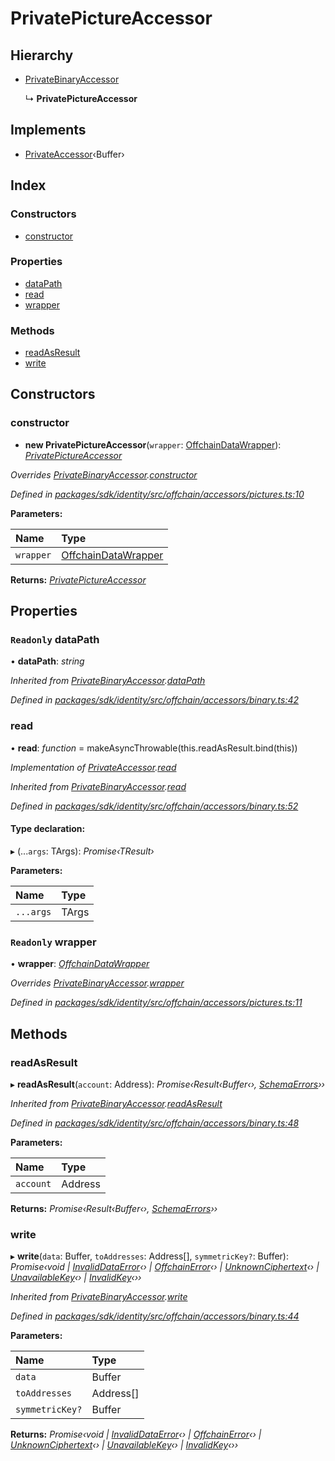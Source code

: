 # PrivatePictureAccessor

## Hierarchy

* [PrivateBinaryAccessor](_offchain_accessors_binary_.privatebinaryaccessor.md)

  ↳ **PrivatePictureAccessor**

## Implements

* [PrivateAccessor](../interfaces/_offchain_accessors_interfaces_.privateaccessor.md)‹Buffer›

## Index

### Constructors

* [constructor](_offchain_accessors_pictures_.privatepictureaccessor.md#constructor)

### Properties

* [dataPath](_offchain_accessors_pictures_.privatepictureaccessor.md#readonly-datapath)
* [read](_offchain_accessors_pictures_.privatepictureaccessor.md#read)
* [wrapper](_offchain_accessors_pictures_.privatepictureaccessor.md#readonly-wrapper)

### Methods

* [readAsResult](_offchain_accessors_pictures_.privatepictureaccessor.md#readasresult)
* [write](_offchain_accessors_pictures_.privatepictureaccessor.md#write)

## Constructors

### constructor

+ **new PrivatePictureAccessor**\(`wrapper`: [OffchainDataWrapper](_offchain_data_wrapper_.offchaindatawrapper.md)\): [_PrivatePictureAccessor_](_offchain_accessors_pictures_.privatepictureaccessor.md)

_Overrides_ [_PrivateBinaryAccessor_](_offchain_accessors_binary_.privatebinaryaccessor.md)_._[_constructor_](_offchain_accessors_binary_.privatebinaryaccessor.md#constructor)

_Defined in_ [_packages/sdk/identity/src/offchain/accessors/pictures.ts:10_](https://github.com/celo-org/celo-monorepo/blob/master/packages/sdk/identity/src/offchain/accessors/pictures.ts#L10)

**Parameters:**

| Name | Type |
| :--- | :--- |
| `wrapper` | [OffchainDataWrapper](_offchain_data_wrapper_.offchaindatawrapper.md) |

**Returns:** [_PrivatePictureAccessor_](_offchain_accessors_pictures_.privatepictureaccessor.md)

## Properties

### `Readonly` dataPath

• **dataPath**: _string_

_Inherited from_ [_PrivateBinaryAccessor_](_offchain_accessors_binary_.privatebinaryaccessor.md)_._[_dataPath_](_offchain_accessors_binary_.privatebinaryaccessor.md#readonly-datapath)

_Defined in_ [_packages/sdk/identity/src/offchain/accessors/binary.ts:42_](https://github.com/celo-org/celo-monorepo/blob/master/packages/sdk/identity/src/offchain/accessors/binary.ts#L42)

### read

• **read**: _function_ = makeAsyncThrowable\(this.readAsResult.bind\(this\)\)

_Implementation of_ [_PrivateAccessor_](../interfaces/_offchain_accessors_interfaces_.privateaccessor.md)_._[_read_](../interfaces/_offchain_accessors_interfaces_.privateaccessor.md#read)

_Inherited from_ [_PrivateBinaryAccessor_](_offchain_accessors_binary_.privatebinaryaccessor.md)_._[_read_](_offchain_accessors_binary_.privatebinaryaccessor.md#read)

_Defined in_ [_packages/sdk/identity/src/offchain/accessors/binary.ts:52_](https://github.com/celo-org/celo-monorepo/blob/master/packages/sdk/identity/src/offchain/accessors/binary.ts#L52)

#### Type declaration:

▸ \(...`args`: TArgs\): _Promise‹TResult›_

**Parameters:**

| Name | Type |
| :--- | :--- |
| `...args` | TArgs |

### `Readonly` wrapper

• **wrapper**: [_OffchainDataWrapper_](_offchain_data_wrapper_.offchaindatawrapper.md)

_Overrides_ [_PrivateBinaryAccessor_](_offchain_accessors_binary_.privatebinaryaccessor.md)_._[_wrapper_](_offchain_accessors_binary_.privatebinaryaccessor.md#readonly-wrapper)

_Defined in_ [_packages/sdk/identity/src/offchain/accessors/pictures.ts:11_](https://github.com/celo-org/celo-monorepo/blob/master/packages/sdk/identity/src/offchain/accessors/pictures.ts#L11)

## Methods

### readAsResult

▸ **readAsResult**\(`account`: Address\): _Promise‹Result‹Buffer‹›,_ [_SchemaErrors_](../modules/_offchain_accessors_errors_.md#schemaerrors)_››_

_Inherited from_ [_PrivateBinaryAccessor_](_offchain_accessors_binary_.privatebinaryaccessor.md)_._[_readAsResult_](_offchain_accessors_binary_.privatebinaryaccessor.md#readasresult)

_Defined in_ [_packages/sdk/identity/src/offchain/accessors/binary.ts:48_](https://github.com/celo-org/celo-monorepo/blob/master/packages/sdk/identity/src/offchain/accessors/binary.ts#L48)

**Parameters:**

| Name | Type |
| :--- | :--- |
| `account` | Address |

**Returns:** _Promise‹Result‹Buffer‹›,_ [_SchemaErrors_](../modules/_offchain_accessors_errors_.md#schemaerrors)_››_

### write

▸ **write**\(`data`: Buffer, `toAddresses`: Address\[\], `symmetricKey?`: Buffer\): _Promise‹void \|_ [_InvalidDataError_](_offchain_accessors_errors_.invaliddataerror.md)_‹› \|_ [_OffchainError_](_offchain_accessors_errors_.offchainerror.md)_‹› \|_ [_UnknownCiphertext_](_offchain_accessors_errors_.unknownciphertext.md)_‹› \|_ [_UnavailableKey_](_offchain_accessors_errors_.unavailablekey.md)_‹› \|_ [_InvalidKey_](_offchain_accessors_errors_.invalidkey.md)_‹››_

_Inherited from_ [_PrivateBinaryAccessor_](_offchain_accessors_binary_.privatebinaryaccessor.md)_._[_write_](_offchain_accessors_binary_.privatebinaryaccessor.md#write)

_Defined in_ [_packages/sdk/identity/src/offchain/accessors/binary.ts:44_](https://github.com/celo-org/celo-monorepo/blob/master/packages/sdk/identity/src/offchain/accessors/binary.ts#L44)

**Parameters:**

| Name | Type |
| :--- | :--- |
| `data` | Buffer |
| `toAddresses` | Address\[\] |
| `symmetricKey?` | Buffer |

**Returns:** _Promise‹void \|_ [_InvalidDataError_](_offchain_accessors_errors_.invaliddataerror.md)_‹› \|_ [_OffchainError_](_offchain_accessors_errors_.offchainerror.md)_‹› \|_ [_UnknownCiphertext_](_offchain_accessors_errors_.unknownciphertext.md)_‹› \|_ [_UnavailableKey_](_offchain_accessors_errors_.unavailablekey.md)_‹› \|_ [_InvalidKey_](_offchain_accessors_errors_.invalidkey.md)_‹››_

